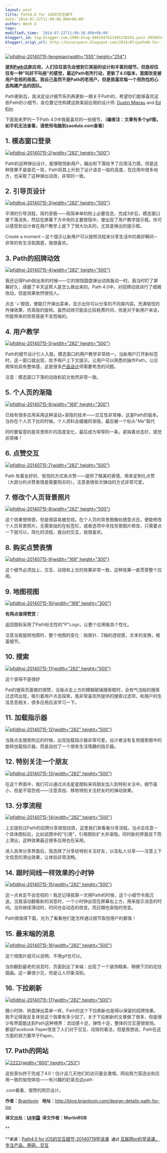 ```yaml
--- 
layout: post 
title: Path4.0 for iOS的交互细节 
date:'2014-07-22T11:09:00.000+08:00' 
author: Wenh Q
tags:
modified\_time: '2014-07-22T11:09:10.890+08:00' 
blogger\_id: tag:blogger.com,1999:blog-4961947611491238191.post-2050916288436804423
blogger\_orig\_url: http://binaryware.blogspot.com/2014/07/path40-for-ios.html
---
```

[![pfidjhsj-20140715-fengmian](http://cdn.zaodula.com/wp-content/uploads/2014/07/pfidjhsj-20140715-fengmian.jpg){width="555"
height="254"}](http://cdn.zaodula.com/wp-content/uploads/2014/07/pfidjhsj-20140715-fengmian.jpg)

<div dir="ltr"
style="color: #303030; font-size: 14px; line-height: 20px; margin-top: 15px;">

**提到[Path](https://itunes.apple.com/us/app/path/id867760913)这款应用，人们往往首先会想到它美丽的设计和丰富的细节。但是却往往有一种"叫好不叫座"的感觉，最近Path有所行动，更新了4.0版本，意图改变被用户忽视的局面。我自己虽然不是Path的老用户，但是我喜欢每一个用热忱的心态构建产品的团队。**

Path更新后，我决定设计细节系列再更新一期关于Path的，希望你们能够喜欢这些Path的小细节。各位要记住构建这款美丽应用的设计师: [Dustin
Mierau](https://twitter.com/dmierau) and [Ed
Kim](https://twitter.com/edmuki)

下面我来罗列一下Path
4.0中我最喜欢的一些细节。**（编者注：文章有多个gif图，如手机无法查看，请使用电脑到zaodula.com查看）**



**1. 模态窗口登录**
-------------------

[![pfidjhsj-20140715-2](http://cdn.zaodula.com/wp-content/uploads/2014/07/pfidjhsj-20140715-2.gif){width="282"
height="500"}](http://cdn.zaodula.com/wp-content/uploads/2014/07/pfidjhsj-20140715-2.gif)

Path的这种弹出设计，能够取悦新用户，蹦出和下落给予了应用活力感。但是这种效果不是昙花一现，Path将其上升到了设计语言一般的高度，在应用中很多地方，也采取了这种弹出动效，非常的一致。



**2. 引导页设计**
-----------------

[![pfidjhsj-20140715-3](http://cdn.zaodula.com/wp-content/uploads/2014/07/pfidjhsj-20140715-3.gif){width="282"
height="500"}](http://cdn.zaodula.com/wp-content/uploads/2014/07/pfidjhsj-20140715-3.gif)

平滑的引导流程，简约至极——简简单单的附上必要信息，完成3步后，模态窗口便下落消失，然后在屏幕下方中央的主要按钮中，便出现了用户教学提示框。你可以感受到设计者在用户教学上是下了很大功夫的，尤其是弹出的提示框。

Create a moment –
这个提示让新用户可以按照流程来分享生活中的美好瞬间－非常的有生活氛围感，我很喜欢。



**3. Path的招牌动效**
---------------------

[![pfidjhsj-20140715-4](http://cdn.zaodula.com/wp-content/uploads/2014/07/pfidjhsj-20140715-4.gif){width="282"
height="500"}](http://cdn.zaodula.com/wp-content/uploads/2014/07/pfidjhsj-20140715-4.gif)

我还记得Path刚出来的时候——它的按钮圆盘弹出动效轰动一时。我当时盯了屏幕好久，琢磨了半天这帮人是怎么做出来的。Path
4.0中，对招牌动效进行了细微改动，但是效果依然很悦人。

点击
'+'按钮，便能打开弹出菜单，显示出你可以分享的不同类内容。充满愉悦的外弹效果，仿真般的旋转。虽然动效可能会比较耗费时间，但是对于新用户来说，所能带来的惊奇感是不言而喻的。



**4. 用户教学**
---------------

[![pfidjhsj-20140715-5](http://cdn.zaodula.com/wp-content/uploads/2014/07/pfidjhsj-20140715-5.gif){width="282"
height="500"}](http://cdn.zaodula.com/wp-content/uploads/2014/07/pfidjhsj-20140715-5.gif)

Path的细节设计引人入胜，模态窗口的用户教学非常统一。当新用户打开新标签时，这一窗口就出现，给予用户上下文提示。让用户可以熟悉的操作Path，让应用体验具有整体感，这是很多[产品设计](http://zaodula.com/ "产品设计")师需要考虑的问题。

注意：模态窗口下落的动效和前文依然非常一致。



**5. 个人页的渐隐**
-------------------

[![pfidjhsj-20140715-6](http://cdn.zaodula.com/wp-content/uploads/2014/07/pfidjhsj-20140715-6.gif){width="169"
height="300"}](http://cdn.zaodula.com/wp-content/uploads/2014/07/pfidjhsj-20140715-6.gif)

已经有很多应用采用这种滚动+渐隐的技术——交互性非常棒，这是Path的版本。当你在个人页下拉的时候，个人资料会缓缓的渐隐，最后被一个标头"Me"取代

同时要留意的是背景照片的高度变化，最后成为窄窄的一条，紧挨着状态栏，感觉非常棒！



**6. 点赞交互**
---------------

[![pfidjhsj-20140715-7](http://cdn.zaodula.com/wp-content/uploads/2014/07/pfidjhsj-20140715-7.gif){width="282"
height="500"}](http://cdn.zaodula.com/wp-content/uploads/2014/07/pfidjhsj-20140715-7.gif)

Path
有着友好的、愉悦的方式来点赞——提供了精美的表情，用来定制化点赞（大部分的点赞表情是需要购买的）。注意表情依次弹动的方式非常可爱。



**7. 修改个人页背景照片**
-------------------------

[![pfidjhsj-20140715-8](http://cdn.zaodula.com/wp-content/uploads/2014/07/pfidjhsj-20140715-8.gif){width="282"
height="500"}](http://cdn.zaodula.com/wp-content/uploads/2014/07/pfidjhsj-20140715-8.gif)

这个效果很带感，但是很容易被忽视。在个人页的背景图像处随意点击，便能修改个人页背景照片。无需笨拙的在标签栏，或者选项中寻找背景图片修改，只需要点一下就可以，简化的流程，直白的交互，我很喜欢。



**8. 购买点赞表情**
-------------------

[![pfidjhsj-20140715-9](http://cdn.zaodula.com/wp-content/uploads/2014/07/pfidjhsj-20140715-9.gif){width="169"
height="300"}](http://cdn.zaodula.com/wp-content/uploads/2014/07/pfidjhsj-20140715-9.gif)

这个细节必须加上，交互、动效和上文的效果非常一致，这种效果一直贯穿整个应用。



**9. 地图视图**
---------------

[![pfidjhsj-20140715-10](http://cdn.zaodula.com/wp-content/uploads/2014/07/pfidjhsj-20140715-10.gif){width="169"
height="300"}](http://cdn.zaodula.com/wp-content/uploads/2014/07/pfidjhsj-20140715-10.gif)

**有两点值得赞赏：**

返回图标采用了Path标志性的"P"Logo，让整个应用极具个性化。

注意当我旋转地图时，整个地图的变化：指南针、Z轴的透视感，文本的变换，极富细节。



**10. 搜索**
------------

[![pfidjhsj-20140715-11](http://cdn.zaodula.com/wp-content/uploads/2014/07/pfidjhsj-20140715-11.gif){width="282"
height="500"}](http://cdn.zaodula.com/wp-content/uploads/2014/07/pfidjhsj-20140715-11.gif)

这个录得不是很好

Pat的搜索页面做的很赞，当我点击上方的模糊玻璃搜索框时，会有气泡般的搜索过滤项出现，吸引着用户点击探索。我非常喜欢所提供的搜索过滤项，和用户的生活息息相关，很多应用应该学习一下。



**11. 加载指示器**
------------------

[![pfidjhsj-20140715-12](http://cdn.zaodula.com/wp-content/uploads/2014/07/pfidjhsj-20140715-12.gif){width="282"
height="500"}](http://cdn.zaodula.com/wp-content/uploads/2014/07/pfidjhsj-20140715-12.gif)

当我点击搜索附近的时候，出现加载指示器非常可爱。设计者没有复用搜索框中的旋转加载指示器，而是自创了一个很有生活情趣的指示器。



**12. 特别关注一个朋友**
------------------------

[![pfidjhsj-20140715-13](http://cdn.zaodula.com/wp-content/uploads/2014/07/pfidjhsj-20140715-13.gif){width="282"
height="500"}](http://cdn.zaodula.com/wp-content/uploads/2014/07/pfidjhsj-20140715-13.gif)

在这个界面中，我们可以通过点击星星图标来将朋友加入到特别关注中。细节虽小，但是不容忽视——注意添加、移除特别关注好友时的弹动效果。



**13. 分享流程**
----------------

[![pfidjhsj-20140715-14](http://cdn.zaodula.com/wp-content/uploads/2014/07/pfidjhsj-20140715-14.gif){width="282"
height="500"}](http://cdn.zaodula.com/wp-content/uploads/2014/07/pfidjhsj-20140715-14.gif)

上文提到过Path的招牌分享按钮动效，这里我们来看看分享流程。当点击任意一个具体图标后，比如说图中的"引用"，引用图标扩大并渐隐。同时新的界面自下而上滑出，这种效果最近很多应用也在采用。

进入具体分享界面后，我选择了分享给特别关注好友，以及私人分享——注意上下文信息的滑出效果，让体验非常流畅。



**14. 跟时间线一样效果的小时钟**
--------------------------------

[![pfidjhsj-20140715-15](http://cdn.zaodula.com/wp-content/uploads/2014/07/pfidjhsj-20140715-15.gif){width="282"
height="500"}](http://cdn.zaodula.com/wp-content/uploads/2014/07/pfidjhsj-20140715-15.gif)

这一点肯定不会忽视的！我还记得我第一次用Path的时候，这个小细节令我沉迷，当我滚动翻看新的消息时，一个小时钟出现在屏幕右上方，用来提示消息的时间。当你继续滑动时，时间也会动态的改变。而日期也渐隐的改变。

Path很值得下载，光为了看看他们是怎样通过细节取悦用户的都值！



**15. 最末端的消息**
--------------------

[![pfidjhsj-20140715-16](http://cdn.zaodula.com/wp-content/uploads/2014/07/pfidjhsj-20140715-16.gif){width="282"
height="500"}](http://cdn.zaodula.com/wp-content/uploads/2014/07/pfidjhsj-20140715-16.gif)

这个用图片就可以说明，不用gif也可以。

当你翻到最老的消息时，页面到达了末端：出现了一个装饰精美、稍微下凹的花纹插画。这一幕很少见，但是让人印象深刻。



**16. 下拉刷新**
----------------

[![pfidjhsj-20140715-17](http://cdn.zaodula.com/wp-content/uploads/2014/07/pfidjhsj-20140715-17.gif){width="282"
height="500"}](http://cdn.zaodula.com/wp-content/uploads/2014/07/pfidjhsj-20140715-17.gif)

跟小时钟、转盘弹出菜单一样，Path的这个下拉刷新也是得以保留的招牌效果。我不记得我反复体验这个效果有多少回了。关于下拉刷新的文章做了很多，但是很少有界面能达到Path这种境界：流动感十足，弹性十足，整体的交互感很愉悦。都说Facebook
Paper改变了人们对于交互、动效的看法，但是我想说，Path在这方面的努力要早于Paper。



**17. Path的网站**
------------------

[![2222](http://cdn.zaodula.com/wp-content/uploads/2014/07/2222.png){width="600"
height="253"}](http://cdn.zaodula.com/wp-content/uploads/2014/07/2222.png)

这些家伙终于完成了4.0！估计这几天他们的访问量会激增。网站努力营造出和应用一致的愉悦体验——有兴趣的赶紧去这path

.com看看，很赞的网页设计。

**作者：**[Brainlovin](http://blog.brianlovin.com/design-details-path-for-ios) 
 **地址：**<http://blog.brianlovin.com/design-details-path-for-ios>

**译文出处：[UI中国](http://www.ui.cn/project.php?id=18726)  译文作者：MartinRGB**

**

**<span
style="color: black; font-size: small; line-height: normal;">来源：</span>[Path4.0
for
iOS的交互细节-20140719早读课](http://zaodula.com/archives/8314.html)<span
style="color: black; font-size: small; line-height: normal;">  </span><span
style="color: black; font-size: small; line-height: normal;">通过 </span>[互联网er的早读课，专注产品、用研、交互](http://zaodula.com/)

</div>
